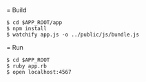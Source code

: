 = Build

    $ cd $APP_ROOT/app
    $ npm install
    $ watchify app.js -o ../public/js/bundle.js

= Run

    $ cd $APP_ROOT
    $ ruby app.rb
    $ open localhost:4567

